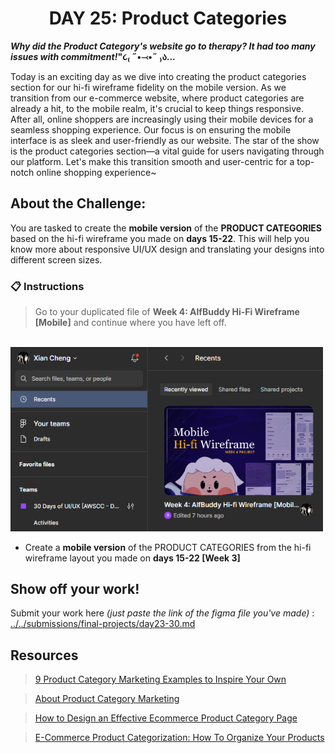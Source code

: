 **<h1 align="center"> DAY 25: Product Categories</h1>**
**_Why did the Product Category's website go to therapy? It had too many issues with commitment!_"૮₍ ˶•⤙•˶ ₎ა...**


Today is an exciting day as we dive into creating the product categories section for our hi-fi wireframe fidelity on the mobile version. As we transition from our e-commerce website, where product categories are already a hit, to the mobile realm, it's crucial to keep things responsive. After all, online shoppers are increasingly using their mobile devices for a seamless shopping experience. Our focus is on ensuring the mobile interface is as sleek and user-friendly as our website. The star of the show is the product categories section—a vital guide for users navigating through our platform. Let's make this transition smooth and user-centric for a top-notch online shopping experience~

## **About the Challenge:**

You are tasked to create the **mobile version** of the **PRODUCT CATEGORIES** based on the hi-fi wireframe you made on **days 15-22**. This will help you know more about responsive UI/UX design and translating your designs into different screen sizes.

### 📋 Instructions

> Go to your duplicated file of **Week 4: AlfBuddy Hi-Fi Wireframe [Mobile]** and continue where you have left off.

&nbsp;&nbsp;&nbsp;&nbsp;&nbsp;&nbsp;&nbsp;&nbsp;<img src="../assets/tutorials/../../../assets/tutorials/Day24.png" width="500" alt="Instruction"/>
<br/>

-   Create a **mobile version** of the PRODUCT CATEGORIES from the hi-fi wireframe layout you made on **days 15-22 [Week 3]**

## Show off your work!

Submit your work here _(just paste the link of the figma file you've made)_ : <a href ="../../submissions/final-projects/day23-30.md" target="_blank">../../submissions/final-projects/day23-30.md</a>

## Resources

> <a href="https://blog.hubspot.com/marketing/product-category-marketing" target="_blank">9 Product Category Marketing Examples to Inspire Your Own</a>

> <a href="https://www.snipp.com/what-is-product-category-marketing" target="_blank">About Product Category Marketing</a>

> <a href="https://thegood.com/insights/product-category-page/" target="_blank">How to Design an Effective Ecommerce Product Category Page</a>

> <a href="https://www.gorgias.com/blog/ecommerce-product-categorization" target="_blank">E-Commerce Product Categorization: How To Organize Your Products</a>
